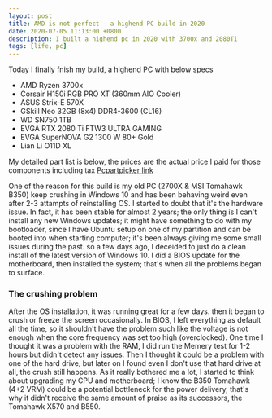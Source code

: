 ```yaml
---
layout: post
title: AMD is not perfect - a highend PC build in 2020
date: 2020-07-05 11:13:00 +0800
description: I built a highend pc in 2020 with 3700x and 2080Ti
tags: [life, pc]
---
```


Today I finally fnish my build, a highend PC with below specs

* AMD Ryzen 3700x
* Corsair H150i RGB PRO XT (360mm AIO Cooler)
* ASUS Strix-E 570X
* GSkill Neo 32GB (8x4) DDR4-3600 (CL16)
* WD SN750 1TB 
* EVGA RTX 2080 Ti FTW3 ULTRA GAMING
* EVGA SuperNOVA G2 1300 W 80+ Gold
* Lian Li O11D XL

My detailed part list is below, the prices are the actual price I paid for those components including tax
[Pcpartpicker link](https://pcpartpicker.com/list/c4L3YH)

One of the reason for this build is my old PC (2700X & MSI Tomahawk B350) keep crushing in Windows 10 and has been behaving weird even after 2-3 attampts of reinstalling OS. I started to doubt that it's the hardware issue. In fact, it has been stable for almost 2 years; the only thing is I can't install any new Windows updates; it might have something to do with my bootloader, since I have Ubuntu setup on one of my partition and can be booted into when starting computer; it's been always giving me some small issues during the past. so a few days ago, I deceided to just do a clean install of the latest version of Windows 10. I did a BIOS update for the motherboard, then installed the system; that's when all the problems began to surface.

### The crushing problem
After the OS installation, it was running great for a few days. then it began to crush or freeze the screen occasionally. In BIOS, I left everything as default all the time, so it shouldn't have the problem such like the voltage is not enough when the core frequency was set too high (overclocked). One time I thought it was a problem with the RAM, I did run the Memery test for 1-2 hours but didn't detect any issues. Then I thought it could be a problem with one of the hard drive, but later on I found even I don't use that hard drive at all, the crush still happens. As it really bothered me a lot, I started to think about upgrading my CPU and motherboard; I know the B350 Tomahawk (4+2 VRM) could be a potential bottleneck for the power delivery, that's why it didn't receive the same amount of praise as its successors, the Tomahawk X570 and B550. 



